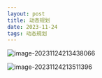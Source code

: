 ```yaml
---
layout: post
title: 动态规划
date: 2023-11-24
tags: 动态规划
---
```


![image-20231124213438066](https://cdn.jsdelivr.net/gh/lsyhahaha/Mytypora/img/202311242134174.png)

![image-20231124213511396](https://cdn.jsdelivr.net/gh/lsyhahaha/Mytypora/img/202311242135499.png)

